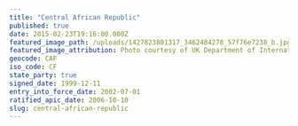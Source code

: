 ```yaml
---
title: "Central African Republic"
published: true
date: 2015-02-23T19:16:00.000Z
featured_image_path: /uploads/1427823801317_3462484278_57f76e7238_b.jpg
featured_image_attribution: Photo courtesy of UK Department of International Development
geocode: CAF
iso_code: CF
state_party: true
signed_date: 1999-12-11
entry_into_force_date: 2002-07-01
ratified_apic_date: 2006-10-10
slug: central-african-republic
---
```


